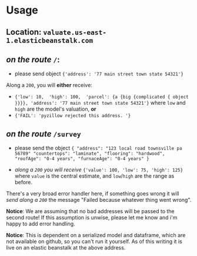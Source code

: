# Usage

## Location: `valuate.us-east-1.elasticbeanstalk.com`

## _on the route_ `/`: 
- please send object ```{'address': '77 main street town state 54321'}```

Along a `200`, you will **either** receive: 
- `{'low': 10, 
'high': 100, 
'parcel': {a {big {complicated { object }}}},
'address': '77 main street town state 54321'}`
where `low` and `high` are the model's valuation, **or**
- `{'FAIL': 'pyzillow rejected this address. '}`

## _on the route_ `/survey`
- please send the object ```{
    "address": "123 local road townsville pa 56789"
    "countertops": "laminate",
	  "flooring": "hardwood",
	  "roofAge": "0-4 years",
	  "furnaceAge": "0-4 years"
    }```

- _along a `200` you will receive_ `{'value': 100, 'low': 75, 'high': 125}`
  where `value` is the central estimate, and `low`/`high` are the range as
  before. 

There's a very broad error handler here, if something goes wrong it will _send
along a `200`_ the message "Failed because whatever thing went wrong". 

**Notice**: We are assuming that no bad addresses will be passed to the second
route! If this assumption is unwise, please let me know and i'm happy to add
error handling. 

**Notice**: This is dependent on a serialized model and dataframe, which are not
available on github, so you can't run it yourself. As of this writing it is live
on an elastic beanstalk at the above address.  
